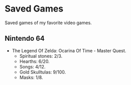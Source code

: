 # Saved Games
Saved games of my favorite video games.

## Nintendo 64
* The Legend Of Zelda: Ocarina Of Time - Master Quest.
  * Spiritual stones: 2/3.
  * Hearths: 6/20.
  * Songs: 4/12.
  * Gold Skulltulas: 9/100.
  * Masks: 1/8.